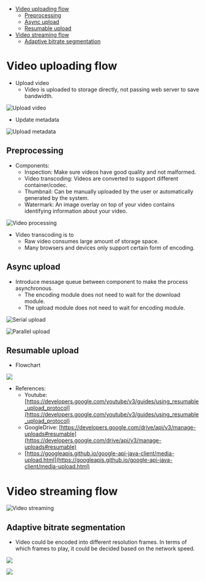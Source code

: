- [Video uploading flow](#video-uploading-flow)
  - [Preprocessing](#preprocessing)
  - [Async upload](#async-upload)
  - [Resumable upload](#resumable-upload)
- [Video streaming flow](#video-streaming-flow)
  - [Adaptive bitrate segmentation](#adaptive-bitrate-segmentation)

# Video uploading flow

* Upload video
  * Video is uploaded to storage directly, not passing web server to save bandwidth. 

![Upload video](../.gitbook/assets/youtube_video_upload.png)

* Update metadata

![Upload metadata](../.gitbook/assets//youtube_video_upload_metadata.png)

## Preprocessing

* Components:
  * Inspection: Make sure videos have good quality and not malformed.
  * Video transcoding: Videos are converted to support different container/codec. 
  * Thumbnail: Can be manually uploaded by the user or automatically generated by the system.
  * Watermark: An image overlay on top of your video contains identifying information about your video. 

![Video processing](../.gitbook/assets/youtube_video_videoProcessingAtFBScale.png)

* Video transcoding is to 
  * Raw video consumes large amount of storage space. 
  * Many browsers and devices only support certain form of encoding.

## Async upload

* Introduce message queue between component to make the process asynchronous. 
  * The encoding module does not need to wait for the download module. 
  * The upload module does not need to wait for encoding module. 

![Serial upload](../.gitbook/assets//youtube_video_optimization_serialUpload.png)

![Parallel upload](../.gitbook/assets/youtube_video_optimization_parallelUpload.png)

## Resumable upload

* Flowchart

![](../.gitbook/assets/online_video_Resumable-Media-Upload-Sequence-Diagram.png)

* References:
  * Youtube: [https://developers.google.com/youtube/v3/guides/using_resumable_upload_protocol](https://developers.google.com/youtube/v3/guides/using_resumable_upload_protocol)
  * GoogleDrive: [https://developers.google.com/drive/api/v3/manage-uploads#resumable](https://developers.google.com/drive/api/v3/manage-uploads#resumable)
  * [https://googleapis.github.io/google-api-java-client/media-upload.html](https://googleapis.github.io/google-api-java-client/media-upload.html)


# Video streaming flow

![Video streaming](../.gitbook/assets//youtube_highlevel_overview.png)

## Adaptive bitrate segmentation

* Video could be encoded into different resolution frames. In terms of which frames to play, it could be decided based on the network speed. 

![](../.gitbook/assets/youtube_videoformats_bitrate_context.png)

![](../.gitbook/assets/youtube_videoformats_bitrate_segmentation.png)

